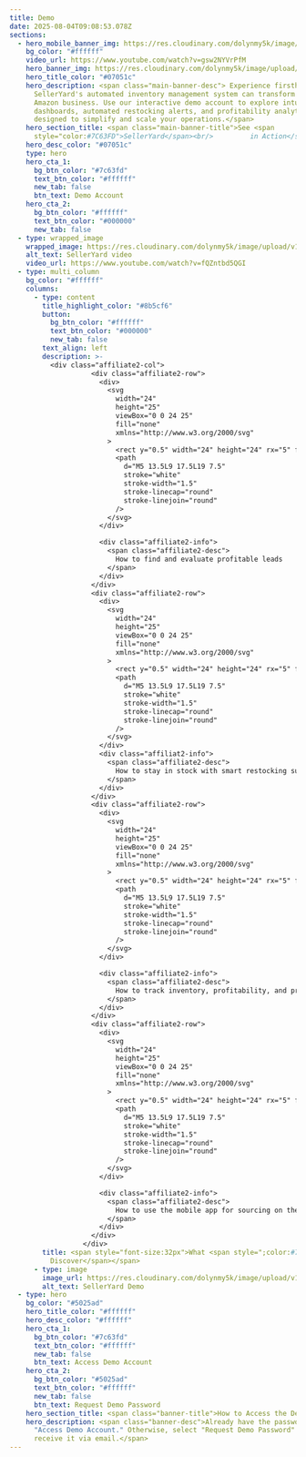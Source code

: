 ```yaml
---
title: Demo
date: 2025-08-04T09:08:53.078Z
sections:
  - hero_mobile_banner_img: https://res.cloudinary.com/dolynmy5k/image/upload/v1751368351/Frame_338_1_txtrhh.png
    bg_color: "#ffffff"
    video_url: https://www.youtube.com/watch?v=gsw2NYVrPfM
    hero_banner_img: https://res.cloudinary.com/dolynmy5k/image/upload/v1751277056/Frame_3381_vakqzi.png
    hero_title_color: "#07051c"
    hero_description: <span class="main-banner-desc"> Experience firsthand how
      SellerYard's automated inventory management system can transform your
      Amazon business. Use our interactive demo account to explore intuitive
      dashboards, automated restocking alerts, and profitability analytics—all
      designed to simplify and scale your operations.</span>
    hero_section_title: <span class="main-banner-title">See <span
      style="color:#7C63FD">SellerYard</span><br/>         in Action</span>
    hero_desc_color: "#07051c"
    type: hero
    hero_cta_1:
      bg_btn_color: "#7c63fd"
      text_btn_color: "#ffffff"
      new_tab: false
      btn_text: Demo Account
    hero_cta_2:
      bg_btn_color: "#ffffff"
      text_btn_color: "#000000"
      new_tab: false
  - type: wrapped_image
    wrapped_image: https://res.cloudinary.com/dolynmy5k/image/upload/v1754307916/Background_Video_d0qjhm.png
    alt_text: SellerYard video
    video_url: https://www.youtube.com/watch?v=fQZntbd5QGI
  - type: multi_column
    bg_color: "#ffffff"
    columns:
      - type: content
        title_highlight_color: "#8b5cf6"
        button:
          bg_btn_color: "#ffffff"
          text_btn_color: "#000000"
          new_tab: false
        text_align: left
        description: >-
          <div class="affiliate2-col">
                    <div class="affiliate2-row">
                      <div>
                        <svg
                          width="24"
                          height="25"
                          viewBox="0 0 24 25"
                          fill="none"
                          xmlns="http://www.w3.org/2000/svg"
                        >
                          <rect y="0.5" width="24" height="24" rx="5" fill="#7C63FD" />
                          <path
                            d="M5 13.5L9 17.5L19 7.5"
                            stroke="white"
                            stroke-width="1.5"
                            stroke-linecap="round"
                            stroke-linejoin="round"
                          />
                        </svg>
                      </div>

                      <div class="affiliate2-info">
                        <span class="affiliate2-desc">
                          How to find and evaluate profitable leads
                        </span>
                      </div>
                    </div>
                    <div class="affiliate2-row">
                      <div>
                        <svg
                          width="24"
                          height="25"
                          viewBox="0 0 24 25"
                          fill="none"
                          xmlns="http://www.w3.org/2000/svg"
                        >
                          <rect y="0.5" width="24" height="24" rx="5" fill="#7C63FD" />
                          <path
                            d="M5 13.5L9 17.5L19 7.5"
                            stroke="white"
                            stroke-width="1.5"
                            stroke-linecap="round"
                            stroke-linejoin="round"
                          />
                        </svg>
                      </div>
                      <div class="affiliat2-info">
                        <span class="affiliate2-desc">
                          How to stay in stock with smart restocking suggestions
                        </span>
                      </div>
                    </div>
                    <div class="affiliate2-row">
                      <div>
                        <svg
                          width="24"
                          height="25"
                          viewBox="0 0 24 25"
                          fill="none"
                          xmlns="http://www.w3.org/2000/svg"
                        >
                          <rect y="0.5" width="24" height="24" rx="5" fill="#7C63FD" />
                          <path
                            d="M5 13.5L9 17.5L19 7.5"
                            stroke="white"
                            stroke-width="1.5"
                            stroke-linecap="round"
                            stroke-linejoin="round"
                          />
                        </svg>
                      </div>

                      <div class="affiliate2-info">
                        <span class="affiliate2-desc">
                          How to track inventory, profitability, and product performance
                        </span>
                      </div>
                    </div>
                    <div class="affiliate2-row">
                      <div>
                        <svg
                          width="24"
                          height="25"
                          viewBox="0 0 24 25"
                          fill="none"
                          xmlns="http://www.w3.org/2000/svg"
                        >
                          <rect y="0.5" width="24" height="24" rx="5" fill="#7C63FD" />
                          <path
                            d="M5 13.5L9 17.5L19 7.5"
                            stroke="white"
                            stroke-width="1.5"
                            stroke-linecap="round"
                            stroke-linejoin="round"
                          />
                        </svg>
                      </div>

                      <div class="affiliate2-info">
                        <span class="affiliate2-desc">
                          How to use the mobile app for sourcing on the go
                        </span>
                      </div>
                    </div>
                  </div>
        title: <span style="font-size:32px">What <span style=";color:#7C63FD">You’ll
          Discover</span></span>
      - type: image
        image_url: https://res.cloudinary.com/dolynmy5k/image/upload/v1754382857/Frame_6783_vwrqra.png
        alt_text: SellerYard Demo
  - type: hero
    bg_color: "#5025ad"
    hero_title_color: "#ffffff"
    hero_desc_color: "#ffffff"
    hero_cta_1:
      bg_btn_color: "#7c63fd"
      text_btn_color: "#ffffff"
      new_tab: false
      btn_text: Access Demo Account
    hero_cta_2:
      bg_btn_color: "#5025ad"
      text_btn_color: "#ffffff"
      new_tab: false
      btn_text: Request Demo Password
    hero_section_title: <span class="banner-title">How to Access the Demo</span>
    hero_description: <span class="banner-desc">Already have the password? Click
      "Access Demo Account." Otherwise, select "Request Demo Password" to
      receive it via email.</span>
---
```

